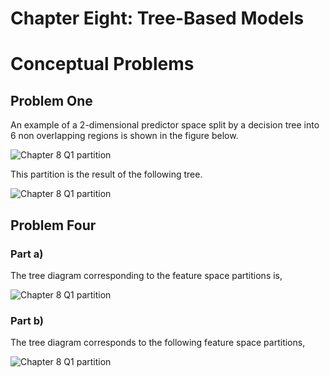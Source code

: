 # Chapter Eight: Tree-Based Models
# Conceptual Problems

## Problem One

An example of a 2-dimensional predictor space split by a decision tree into 6 non overlapping regions is shown in the figure below.

<img src="../Images/Chapter8/q1_tree_partition.png" title="Chapter 8 Q1 partition"  />

This partition is the result of the following tree.

<img src="../Images/Chapter8/q1_tree_diagram.png" title="Chapter 8 Q1 partition"  />

## Problem Four

### Part a)
The tree diagram corresponding to the feature space partitions is,

<img src="../Images/Chapter8/q4_tree_diagram.png" title="Chapter 8 Q1 partition"  />

### Part b)
The tree diagram corresponds to the following feature space partitions,

<img src="../Images/Chapter8/q4_tree_partition.png" title="Chapter 8 Q1 partition"  />
